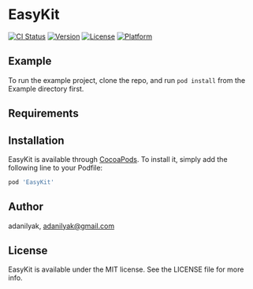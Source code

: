 # EasyKit

[![CI Status](http://img.shields.io/travis/adanilyak/EasyKit.svg?style=flat)](https://travis-ci.org/adanilyak/EasyKit)
[![Version](https://img.shields.io/cocoapods/v/EasyKit.svg?style=flat)](http://cocoapods.org/pods/EasyKit)
[![License](https://img.shields.io/cocoapods/l/EasyKit.svg?style=flat)](http://cocoapods.org/pods/EasyKit)
[![Platform](https://img.shields.io/cocoapods/p/EasyKit.svg?style=flat)](http://cocoapods.org/pods/EasyKit)

## Example

To run the example project, clone the repo, and run `pod install` from the Example directory first.

## Requirements

## Installation

EasyKit is available through [CocoaPods](http://cocoapods.org). To install
it, simply add the following line to your Podfile:

```ruby
pod 'EasyKit'
```

## Author

adanilyak, adanilyak@gmail.com

## License

EasyKit is available under the MIT license. See the LICENSE file for more info.
